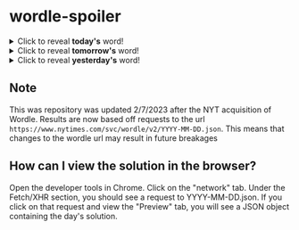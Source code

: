 # wordle-spoiler

<details>
  <summary>Click to reveal <b>today's</b> word!</summary>
  <br>
  <b> realm </b>
</details>

<details>
  <summary>Click to reveal <b>tomorrow's</b> word!</summary>
  <br>
  <b> force </b>
</details>

<details>
  <summary>Click to reveal <b>yesterday's</b> word!</summary>
  <br>
  <b> speak </b>
</details>

## Note
This was repository was updated 2/7/2023 after the NYT acquisition of Wordle. Results are now based off requests to the url `https://www.nytimes.com/svc/wordle/v2/YYYY-MM-DD.json`. This means that changes to the wordle url may result in future breakages

## How can I view the solution in the browser?
Open the developer tools in Chrome. Click on the "network" tab. Under the Fetch/XHR section, you should see a request to YYYY-MM-DD.json. If you click on that request and view the "Preview" tab, you will see a JSON object containing the day's solution.